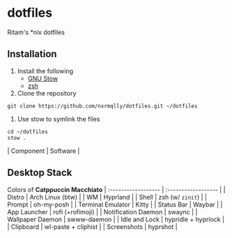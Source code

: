 # dotfiles
Ritam's *nix dotfiles

## Installation
1. Install the following
    - [GNU Stow](https://www.gnu.org/software/stow/)
    - [zsh](https://www.zsh.org/)
1. Clone the repository
```
git clone https://github.com/nxrmqlly/dotfiles.git ~/dotfiles
```
1. Use stow to symlink the files
```
cd ~/dotfiles
stow .
```


| Component           | Software            |
## Desktop Stack
Colors of **Catppuccin Macchiato**
| :------------------ | :------------------ |
| Distro              | Arch Linux (btw)    |
| WM                  | Hyprland            |
| Shell               | zsh (w/ `zinit`)    |
| Prompt              | oh-my-posh          |
| Terminal Emulator   | Kitty               |
| Status Bar          | Waybar              |
| App Launcher        | rofi (+rofimoji)    |
| Notification Daemon | swaync              |
| Wallpaper Daemon    | swww-daemon         |
| Idle and Lock       | hypridle + hyprlock |
| Clipboard           | wl-paste + cliphist |
| Screenshots         | hyprshot            |
